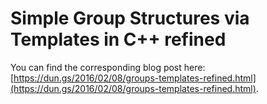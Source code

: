# Simple Group Structures via Templates in C++ refined

You can find the corresponding blog post here: [https://dun.gs/2016/02/08/groups-templates-refined.html](https://dun.gs/2016/02/08/groups-templates-refined.html).
